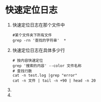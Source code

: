 # 快速定位日志

1. 快速定位日志在那个文件中

   ``` shell
   #某个文件夹下所有文件
   grep -rn '查找的字符串'  *
   ```

   

2. 快速定位日志在具体多少行

   ``` shell
   # 按内容快速定位
   grep '搜索的内容' --color 文件名称
   # 查找行数
   cat -n test.log |grep "error" 
   cat -n 文件 | tail -n +90 | head -n 20 
   ```

   

3. 

4. 